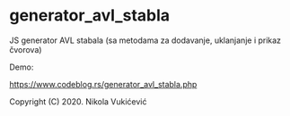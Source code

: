 # generator_avl_stabla
JS generator AVL stabala (sa metodama za dodavanje, uklanjanje i prikaz čvorova)

Demo:

https://www.codeblog.rs/generator_avl_stabla.php

Copyright (C) 2020. Nikola Vukićević                                       
